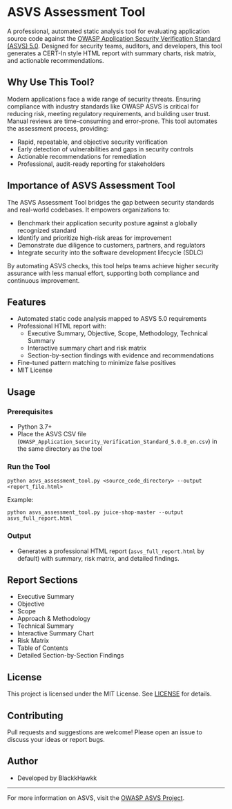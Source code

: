 
# ASVS Assessment Tool

A professional, automated static analysis tool for evaluating application source code against the [OWASP Application Security Verification Standard (ASVS) 5.0](https://owasp.org/www-project-application-security-verification-standard/). Designed for security teams, auditors, and developers, this tool generates a CERT-In style HTML report with summary charts, risk matrix, and actionable recommendations.

## Why Use This Tool?

Modern applications face a wide range of security threats. Ensuring compliance with industry standards like OWASP ASVS is critical for reducing risk, meeting regulatory requirements, and building user trust. Manual reviews are time-consuming and error-prone. This tool automates the assessment process, providing:
- Rapid, repeatable, and objective security verification
- Early detection of vulnerabilities and gaps in security controls
- Actionable recommendations for remediation
- Professional, audit-ready reporting for stakeholders

## Importance of ASVS Assessment Tool

The ASVS Assessment Tool bridges the gap between security standards and real-world codebases. It empowers organizations to:
- Benchmark their application security posture against a globally recognized standard
- Identify and prioritize high-risk areas for improvement
- Demonstrate due diligence to customers, partners, and regulators
- Integrate security into the software development lifecycle (SDLC)

By automating ASVS checks, this tool helps teams achieve higher security assurance with less manual effort, supporting both compliance and continuous improvement.

## Features
- Automated static code analysis mapped to ASVS 5.0 requirements
- Professional HTML report with:
  - Executive Summary, Objective, Scope, Methodology, Technical Summary
  - Interactive summary chart and risk matrix
  - Section-by-section findings with evidence and recommendations
- Fine-tuned pattern matching to minimize false positives
- MIT License

## Usage

### Prerequisites
- Python 3.7+
- Place the ASVS CSV file (`OWASP_Application_Security_Verification_Standard_5.0.0_en.csv`) in the same directory as the tool

### Run the Tool
```
python asvs_assessment_tool.py <source_code_directory> --output <report_file.html>
```
Example:
```
python asvs_assessment_tool.py juice-shop-master --output asvs_full_report.html
```

### Output
- Generates a professional HTML report (`asvs_full_report.html` by default) with summary, risk matrix, and detailed findings.

## Report Sections
- Executive Summary
- Objective
- Scope
- Approach & Methodology
- Technical Summary
- Interactive Summary Chart
- Risk Matrix
- Table of Contents
- Detailed Section-by-Section Findings

## License
This project is licensed under the MIT License. See [LICENSE](LICENSE) for details.

## Contributing
Pull requests and suggestions are welcome! Please open an issue to discuss your ideas or report bugs.

## Author
- Developed by BlackkHawkk

---
For more information on ASVS, visit the [OWASP ASVS Project](https://owasp.org/www-project-application-security-verification-standard/).
